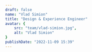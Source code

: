 ```yaml
---
draft: false
name: "Vlad Simion"
title: "Design & Experience Engineer"
avatar: {
    src: "team/vlad-simion.jpg",
    alt: "Vlad Simion"
}
publishDate: "2022-11-09 15:39"
---
```

